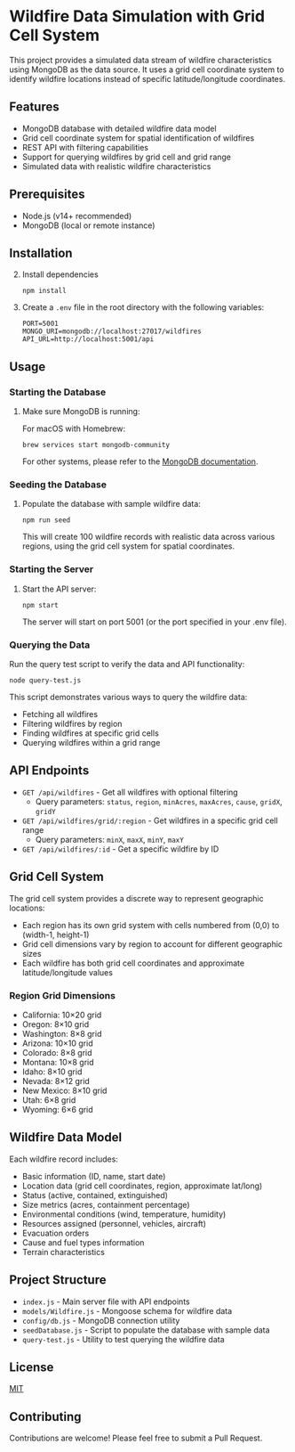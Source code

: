 # Wildfire Data Simulation with Grid Cell System

This project provides a simulated data stream of wildfire characteristics using MongoDB as the data source. It uses a grid cell coordinate system to identify wildfire locations instead of specific latitude/longitude coordinates.

## Features

- MongoDB database with detailed wildfire data model
- Grid cell coordinate system for spatial identification of wildfires
- REST API with filtering capabilities
- Support for querying wildfires by grid cell and grid range
- Simulated data with realistic wildfire characteristics

## Prerequisites

- Node.js (v14+ recommended)
- MongoDB (local or remote instance)

## Installation

<!-- 1. Clone this repository
   ```
   git clone <repository-url>
   cd wildfire-data-stream
   ``` -->

2. Install dependencies
   ```
   npm install
   ```

3. Create a `.env` file in the root directory with the following variables:
   ```
   PORT=5001
   MONGO_URI=mongodb://localhost:27017/wildfires
   API_URL=http://localhost:5001/api
   ```

## Usage

### Starting the Database

1. Make sure MongoDB is running:
   
   For macOS with Homebrew:
   ```
   brew services start mongodb-community
   ```
   
   For other systems, please refer to the [MongoDB documentation](https://docs.mongodb.com/manual/administration/install-community/).

### Seeding the Database

1. Populate the database with sample wildfire data:
   ```
   npm run seed
   ```
   This will create 100 wildfire records with realistic data across various regions, using the grid cell system for spatial coordinates.

### Starting the Server

1. Start the API server:
   ```
   npm start
   ```
   The server will start on port 5001 (or the port specified in your .env file).

### Querying the Data

Run the query test script to verify the data and API functionality:
```
node query-test.js
```

This script demonstrates various ways to query the wildfire data:
- Fetching all wildfires
- Filtering wildfires by region
- Finding wildfires at specific grid cells
- Querying wildfires within a grid range

## API Endpoints

- `GET /api/wildfires` - Get all wildfires with optional filtering
  - Query parameters: `status`, `region`, `minAcres`, `maxAcres`, `cause`, `gridX`, `gridY`
- `GET /api/wildfires/grid/:region` - Get wildfires in a specific grid cell range
  - Query parameters: `minX`, `maxX`, `minY`, `maxY`
- `GET /api/wildfires/:id` - Get a specific wildfire by ID

## Grid Cell System

The grid cell system provides a discrete way to represent geographic locations:
- Each region has its own grid system with cells numbered from (0,0) to (width-1, height-1)
- Grid cell dimensions vary by region to account for different geographic sizes
- Each wildfire has both grid cell coordinates and approximate latitude/longitude values

### Region Grid Dimensions

- California: 10×20 grid
- Oregon: 8×10 grid
- Washington: 8×8 grid
- Arizona: 10×10 grid
- Colorado: 8×8 grid
- Montana: 10×8 grid
- Idaho: 8×10 grid
- Nevada: 8×12 grid
- New Mexico: 8×10 grid
- Utah: 6×8 grid
- Wyoming: 6×6 grid

## Wildfire Data Model

Each wildfire record includes:

- Basic information (ID, name, start date)
- Location data (grid cell coordinates, region, approximate lat/long)
- Status (active, contained, extinguished)
- Size metrics (acres, containment percentage)
- Environmental conditions (wind, temperature, humidity)
- Resources assigned (personnel, vehicles, aircraft)
- Evacuation orders
- Cause and fuel types information
- Terrain characteristics

## Project Structure

- `index.js` - Main server file with API endpoints
- `models/Wildfire.js` - Mongoose schema for wildfire data
- `config/db.js` - MongoDB connection utility
- `seedDatabase.js` - Script to populate the database with sample data
- `query-test.js` - Utility to test querying the wildfire data

## License

[MIT](LICENSE)

## Contributing

Contributions are welcome! Please feel free to submit a Pull Request. 